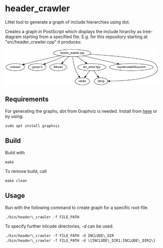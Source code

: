 # header_crawler

Littel tool to generate a graph of include hierarchies using dot.

Creates a graph in PostScript which displays the include hirarchy as tree-diagram starting from a specified file. 
E.g. for this repository starting at "src/header_crawler.cpp" it produces:

![header_crawler example result](imgs/headers.jpg)

## Requirements

For generating the graphs, _dot_ from Graphviz is needed. Install from [here](https://graphviz.org/download/) or by using:

	sudo apt install graphviz

## Build

Build with

	make
	
To remove build, call

	make clean
	
## Usage

Run with the following command to create graph for a specific root-file.

	./bin/header\_crawler -f FILE_PATH
	
To specify further inlcude directories, _-d_ can be used.

	./bin/header\_crawler -f FILE_PATH -d INCLUDE\_DIR
	./bin/header\_crawler -f FILE_PATH -d \[INCLUDE\_DIR1:INCLUDE\_DIR2\]
